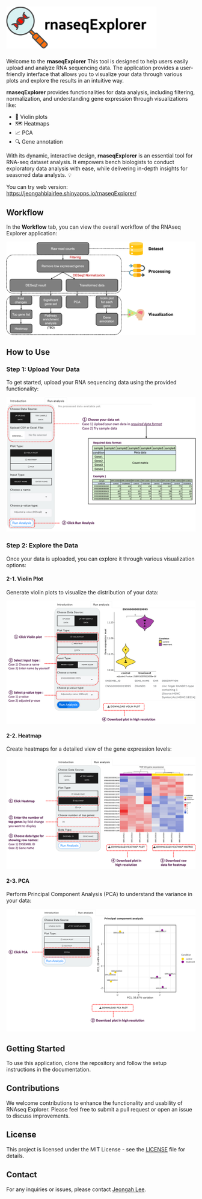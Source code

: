 # <img src="https://raw.githubusercontent.com/jeongahblairlee/rnaseqExplorer/refs/heads/main/notebook/logo_pic.png" alt="logo" style="width:400px; height: auto;">



Welcome to the **rnaseqExplorer** This tool is designed to help users easily upload and analyze RNA sequencing data. The application provides a user-friendly interface that allows you to visualize your data through various plots and explore the results in an intuitive way.

**rnaseqExplorer** provides functionalities for data analysis, including filtering, normalization, and understanding gene expression through visualizations like:

- 🎻 Violin plots
- 🗺️ Heatmaps
- 📈 PCA
- 🔍 Gene annotation

With its dynamic, interactive design, **rnaseqExplorer** is an essential tool for RNA-seq dataset analysis. It empowers bench biologists to conduct exploratory data analysis with ease, while delivering in-depth insights for seasoned data analysts. 💡

You can try web version: 
https://jeongahblairlee.shinyapps.io/rnaseqExplorer/


## Workflow

In the **Workflow** tab, you can view the overall workflow of the RNAseq Explorer application:

![Workflow](https://raw.githubusercontent.com/jeongahblairlee/rnaseqExplorer/refs/heads/main/notebook/workflow.png)

## How to Use

### Step 1: Upload Your Data

To get started, upload your RNA sequencing data using the provided functionality:

![Upload Data](https://raw.githubusercontent.com/jeongahblairlee/rnaseqExplorer/refs/heads/main/notebook/function1.png)

### Step 2: Explore the Data

Once your data is uploaded, you can explore it through various visualization options:

#### 2-1. Violin Plot

Generate violin plots to visualize the distribution of your data:

![Violin Plot](https://raw.githubusercontent.com/jeongahblairlee/rnaseqExplorer/refs/heads/main/notebook/function2.png)

#### 2-2. Heatmap

Create heatmaps for a detailed view of the gene expression levels:

![Heatmap](https://raw.githubusercontent.com/jeongahblairlee/rnaseqExplorer/refs/heads/main/notebook/function3.png)

#### 2-3. PCA

Perform Principal Component Analysis (PCA) to understand the variance in your data:

![PCA](https://raw.githubusercontent.com/jeongahblairlee/rnaseqExplorer/refs/heads/main/notebook/function4.png)

## Getting Started

To use this application, clone the repository and follow the setup instructions in the documentation.

## Contributions

We welcome contributions to enhance the functionality and usability of RNAseq Explorer. Please feel free to submit a pull request or open an issue to discuss improvements.

## License

This project is licensed under the MIT License - see the [LICENSE](LICENSE) file for details.

## Contact

For any inquiries or issues, please contact [Jeongah Lee](jeongahblair@gmail.com). 
